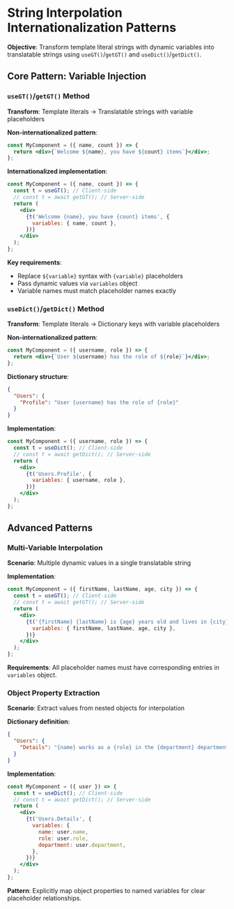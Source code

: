 # String Interpolation Internationalization Patterns

**Objective**: Transform template literal strings with dynamic variables into translatable strings using `useGT()`/`getGT()` and `useDict()`/`getDict()`.

## Core Pattern: Variable Injection

### `useGT()`/`getGT()` Method

**Transform**: Template literals → Translatable strings with variable placeholders

**Non-internationalized pattern**:
```jsx
const MyComponent = ({ name, count }) => {
  return <div>{`Welcome ${name}, you have ${count} items`}</div>;
};
```

**Internationalized implementation**:
```jsx
const MyComponent = ({ name, count }) => {
  const t = useGT(); // Client-side
  // const t = await getGT(); // Server-side
  return (
    <div>
      {t('Welcome {name}, you have {count} items', {
        variables: { name, count },
      })}
    </div>
  );
};
```

**Key requirements**:
- Replace `${variable}` syntax with `{variable}` placeholders
- Pass dynamic values via `variables` object
- Variable names must match placeholder names exactly

### `useDict()`/`getDict()` Method  

**Transform**: Template literals → Dictionary keys with variable placeholders

**Non-internationalized pattern**:
```jsx
const MyComponent = ({ username, role }) => {
  return <div>{`User ${username} has the role of ${role}`}</div>;
};
```

**Dictionary structure**:
```json
{
  "Users": {
    "Profile": "User {username} has the role of {role}"
  }
}
```

**Implementation**:
```jsx
const MyComponent = ({ username, role }) => {
  const t = useDict(); // Client-side
  // const t = await getDict(); // Server-side
  return (
    <div>
      {t('Users.Profile', {
        variables: { username, role },
      })}
    </div>
  );
};
```

## Advanced Patterns

### Multi-Variable Interpolation

**Scenario**: Multiple dynamic values in a single translatable string

**Implementation**:
```jsx
const MyComponent = ({ firstName, lastName, age, city }) => {
  const t = useGT(); // Client-side  
  // const t = await getGT(); // Server-side
  return (
    <div>
      {t('{firstName} {lastName} is {age} years old and lives in {city}', {
        variables: { firstName, lastName, age, city },
      })}
    </div>
  );
};
```

**Requirements**: All placeholder names must have corresponding entries in `variables` object.

### Object Property Extraction

**Scenario**: Extract values from nested objects for interpolation

**Dictionary definition**:
```json
{
  "Users": {
    "Details": "{name} works as a {role} in the {department} department"
  }
}
```

**Implementation**:
```jsx
const MyComponent = ({ user }) => {
  const t = useDict(); // Client-side
  // const t = await getDict(); // Server-side
  return (
    <div>
      {t('Users.Details', {
        variables: {
          name: user.name,
          role: user.role,
          department: user.department,
        },
      })}
    </div>
  );
};
```

**Pattern**: Explicitly map object properties to named variables for clear placeholder relationships.

